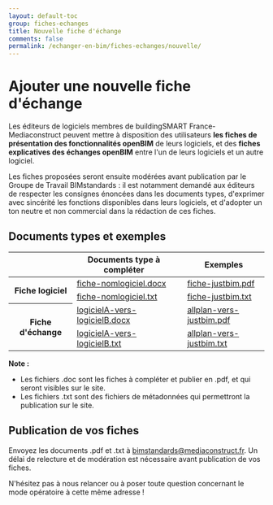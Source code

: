 ```yaml
---
layout: default-toc
group: fiches-echanges
title: Nouvelle fiche d'échange
comments: false
permalink: /echanger-en-bim/fiches-echanges/nouvelle/
---
```


# Ajouter une nouvelle fiche d'échange

Les éditeurs de logiciels membres de buildingSMART France-Mediaconstruct peuvent mettre à disposition des utilisateurs **les fiches de présentation des fonctionnalités openBIM** de leurs logiciels, et des **fiches explicatives des échanges openBIM** entre l'un de leurs logiciels et un autre logiciel.

Les fiches proposées seront ensuite modérées avant publication par le Groupe de Travail BIMstandards : il est notamment demandé aux éditeurs de respecter les consignes énoncées dans les documents types, d'exprimer avec sincérité les fonctions disponibles dans leurs logiciels, et d'adopter un ton neutre et non commercial dans la rédaction de ces fiches.

## Documents types et exemples

<table class="table">
  <thead>
    <tr>
      <th scope="col"></th>
      <th scope="col">Documents type à compléter</th>
      <th scope="col"></th>
      <th scope="col">Exemples</th>
    </tr>
  </thead>
  <tbody>
    <tr>
      <th rowspan="2">Fiche logiciel</th>
      <td scope="row"><a href="{{ site.url }}/download/fiche-nomlogiciel.docx" download="fiche-nomlogiciel.docx"><i class="fa fa-file-word-o" aria-hidden="true"></i> fiche-nomlogiciel.docx</a></td>
      <td><i class="fa fa-arrow-right" aria-hidden="true"></i></td>
      <td><a href="{{ site.url }}/download/fiche-justbim.pdf" download="fiche-justbim.pdf"><i class="fa fa-file-pdf-o" aria-hidden="true"></i> fiche-justbim.pdf</a></td>
    </tr>
    <tr>
      <td scope="row"><a href="{{ site.url }}/download/fiche-nomlogiciel.txt" download="fiche-nomlogiciel.txt"><i class="fa fa-file-text-o" aria-hidden="true"></i> fiche-nomlogiciel.txt</a></td>
      <td><i class="fa fa-arrow-right" aria-hidden="true"></i></td>
      <td><a href="{{ site.url }}/download/fiche-justbim.txt" download="fiche-justbim.txt"><i class="fa fa-file-text-o" aria-hidden="true"></i> fiche-justbim.txt</a></td>
    </tr>
    <tr>
      <th rowspan="2">Fiche d'échange</th>
      <td scope="row"><a href="{{ site.url }}/download/logicielA-vers-logicielB.docx" download="logicielA-vers-logicielB.docx"><i class="fa fa-file-word-o" aria-hidden="true"></i> logicielA-vers-logicielB.docx</a></td>
      <td><i class="fa fa-arrow-right" aria-hidden="true"></i></td>
      <td><a href="{{ site.url }}/download/allplan-vers-justbim.pdf" download="allplan-vers-justbim.pdf"><i class="fa fa-file-pdf-o" aria-hidden="true"></i> allplan-vers-justbim.pdf</a></td>
    </tr>
    <tr>
      <td scope="row"><a href="{{ site.url }}/download/logicielA-vers-logicielB.txt" download="logicielA-vers-logicielB.txt"><i class="fa fa-file-text-o" aria-hidden="true"></i> logicielA-vers-logicielB.txt</a></td>
      <td><i class="fa fa-arrow-right" aria-hidden="true"></i></td>
      <td><a href="{{ site.url }}/download/allplan-vers-justbim.txt" download="allplan-vers-justbim.txt"><i class="fa fa-file-text-o" aria-hidden="true"></i> allplan-vers-justbim.txt</a></td>
    </tr>
  </tbody>
</table>

**Note :**

* Les fichiers .doc sont les fiches à compléter et publier en .pdf, et qui seront visibles sur le site.
*	Les fichiers .txt sont des fichiers de métadonnées qui permettront la publication sur le site.

## Publication de vos fiches

Envoyez les documents .pdf et .txt à [bimstandards@mediaconstruct.fr](mailto:bimstandards@mediaconstruct.fr?Subject=Ajout%20fiche). Un délai de relecture et de modération est nécessaire avant publication de vos fiches.

N'hésitez pas à nous relancer ou à poser toute question concernant le mode opératoire à cette même adresse !
